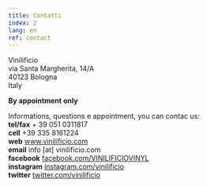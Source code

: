 ```yaml
---
title: Contatti
index: 2
lang: en
ref: contact
---
```


Vinilificio<br>
via Santa Margherita, 14/A<br>
40123 Bologna<br>
Italy

__By appointment only__

Informations, questions e appointment, you can contac us:<br>
__tel/fax__ + 39 051 0311817<br>
__cell__ +39 335 8161224<br>
__web__ www.vinilificio.com<br>
__email__ info [at] vinilificio.com<br>
__facebook__ [facebook.com/VINILIFICIOVINYL](http://www.facebook.com/VINILIFICIOVINYL)<br>
__instagram__ [instagram.com/vinilificio](http://instagram.com/vinilificio)<br>
__twitter__ [twitter.com/vinilificio](http://www.twitter.com/vinilificio)
